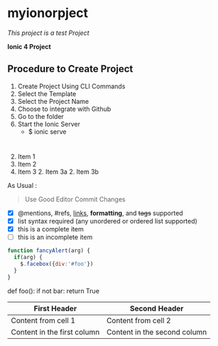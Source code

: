 # myionorpject

*This project is a test Project*

**Ionic 4 Project**

## Procedure to Create Project

1. Create Project Using CLI Commands
  1. Select the Template
  1. Select the Project Name
  1. Choose to integrate with Github
1. Go to the folder
2. Start the Ionic Server
   * $ ionic serve
# 

2. Item 1
2. Item 2
2. Item 3
   2. Item 3a
   2. Item 3b
   
   
As Usual :

> Use Good Editor
> Commit Changes 

- [x] @mentions, #refs, [links](), **formatting**, and <del>tags</del> supported
- [x] list syntax required (any unordered or ordered list supported)
- [x] this is a complete item
- [ ] this is an incomplete item

```javascript
function fancyAlert(arg) {
  if(arg) {
    $.facebox({div:'#foo'})
  }
}
```

def foo():
    if not bar:
        return True
        

        
First Header | Second Header
------------ | -------------
Content from cell 1 | Content from cell 2
Content in the first column | Content in the second column
